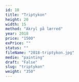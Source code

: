 ```yaml
---
id: 18
title: "Triptykon"
height: 20
width: 15
method: "Akryl på lærred"
year: 2018
price: "1500"
exPrice: ""
status: ""
fileName: "2018-triptykon.jpg"
medie: "painting"
draft: "False"
slug: "triptykon"
weight: "350"
---
```

